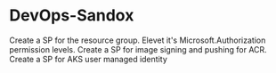 # DevOps-Sandox

Create a SP for the resource group. Elevet it's Microsoft.Authorization permission levels. 
Create a SP for image signing and pushing for ACR. 
Create a SP for AKS user managed identity 